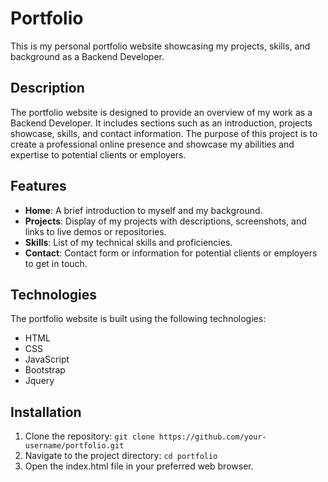 # Portfolio

This is my personal portfolio website showcasing my projects, skills, and background as a Backend Developer.

## Description

The portfolio website is designed to provide an overview of my work as a Backend Developer. It includes sections such as an introduction, projects showcase, skills, and contact information. The purpose of this project is to create a professional online presence and showcase my abilities and expertise to potential clients or employers.

## Features

- **Home**: A brief introduction to myself and my background.
- **Projects**: Display of my projects with descriptions, screenshots, and links to live demos or repositories.
- **Skills**: List of my technical skills and proficiencies.
- **Contact**: Contact form or information for potential clients or employers to get in touch.

## Technologies

The portfolio website is built using the following technologies:

- HTML
- CSS
- JavaScript
- Bootstrap
- Jquery

## Installation

1. Clone the repository: `git clone https://github.com/your-username/portfolio.git`
2. Navigate to the project directory: `cd portfolio`
3. Open the index.html file in your preferred web browser.


  
